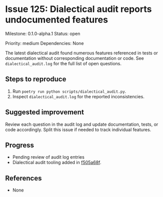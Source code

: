 # Issue 125: Dialectical audit reports undocumented features

Milestone: 0.1.0-alpha.1
Status: open

Priority: medium
Dependencies: None


The latest dialectical audit found numerous features referenced in tests or documentation without corresponding documentation or code. See `dialectical_audit.log` for the full list of open questions.

## Steps to reproduce
1. Run `poetry run python scripts/dialectical_audit.py`.
2. Inspect `dialectical_audit.log` for the reported inconsistencies.

## Suggested improvement
Review each question in the audit log and update documentation, tests, or code accordingly. Split this issue if needed to track individual features.

## Progress
- Pending review of audit log entries
- Dialectical audit tooling added in [f505a68f](../commit/f505a68f).

## References

- None
